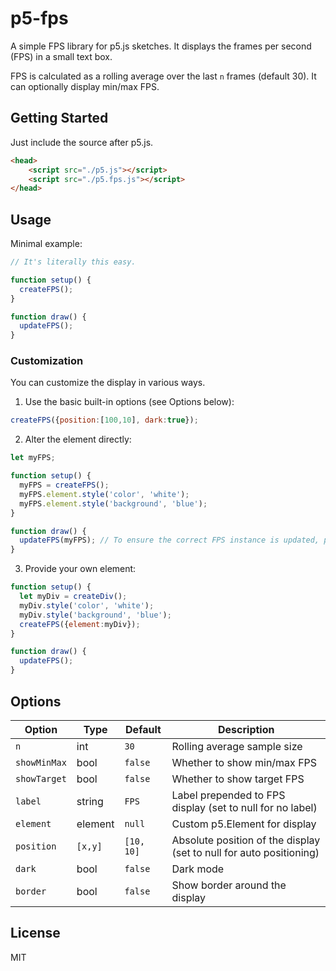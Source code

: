 # p5-fps

A simple FPS library for p5.js sketches. It displays the frames per second (FPS) in a small text box.

FPS is calculated as a rolling average over the last `n` frames (default 30). It can optionally display min/max FPS.

## Getting Started

Just include the source after p5.js.

```html
<head>
    <script src="./p5.js"></script>
    <script src="./p5.fps.js"></script>
</head>
```

## Usage

Minimal example:

```js
// It's literally this easy.

function setup() {
  createFPS();
}

function draw() {
  updateFPS();
}
```

### Customization

You can customize the display in various ways.

1. Use the basic built-in options (see Options below):

```js
createFPS({position:[100,10], dark:true});
```

2. Alter the element directly:

```js
let myFPS;

function setup() {
  myFPS = createFPS();
  myFPS.element.style('color', 'white');
  myFPS.element.style('background', 'blue');
}

function draw() {
  updateFPS(myFPS); // To ensure the correct FPS instance is updated, pass it to the update function.
}
```

3. Provide your own element:

```js
function setup() {
  let myDiv = createDiv();
  myDiv.style('color', 'white');
  myDiv.style('background', 'blue');
  createFPS({element:myDiv});
}

function draw() {
  updateFPS();
}
```

## Options

| Option       | Type    | Default    | Description                                                         |
|--------------|---------|------------|---------------------------------------------------------------------|
| `n`          | int     | `30`       | Rolling average sample size                                         |
| `showMinMax` | bool    | `false`    | Whether to show min/max FPS                                         |
| `showTarget` | bool    | `false`    | Whether to show target FPS                                          |
| `label`      | string  | `FPS `     | Label prepended to FPS display (set to null for no label)           |
| `element`    | element | `null`     | Custom p5.Element for display                                       |
| `position`   | `[x,y]` | `[10, 10]` | Absolute position of the display (set to null for auto positioning) |
| `dark`       | bool    | `false`    | Dark mode                                                           |
| `border`     | bool    | `false`    | Show border around the display                                      |

## License

MIT
